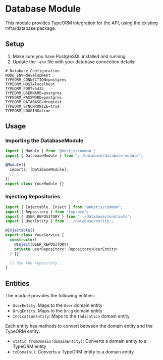 # Database Module

This module provides TypeORM integration for the API, using the existing infra/database package.

## Setup

1. Make sure you have PostgreSQL installed and running
2. Update the `.env` file with your database connection details:

```
# Database Configuration
NODE_ENV=development
TYPEORM_CONNECTION=postgres
TYPEORM_HOST=localhost
TYPEORM_PORT=5432
TYPEORM_USERNAME=postgres
TYPEORM_PASSWORD=postgres
TYPEORM_DATABASE=drugtest
TYPEORM_SYNCHRONIZE=true
TYPEORM_LOGGING=true
```

## Usage

### Importing the DatabaseModule

```typescript
import { Module } from '@nestjs/common';
import { DatabaseModule } from '../database/database.module';

@Module({
  imports: [DatabaseModule],
  // ...
})
export class YourModule {}
```

### Injecting Repositories

```typescript
import { Injectable, Inject } from '@nestjs/common';
import { Repository } from 'typeorm';
import { USER_REPOSITORY } from '../database/constants';
import { UserEntity } from '../database/entity';

@Injectable()
export class YourService {
  constructor(
    @Inject(USER_REPOSITORY)
    private userRepository: Repository<UserEntity>
  ) {}

  // Use the repository...
}
```

## Entities

The module provides the following entities:

- `UserEntity`: Maps to the `User` domain entity
- `DrugEntity`: Maps to the `Drug` domain entity
- `IndicationEntity`: Maps to the `Indication` domain entity

Each entity has methods to convert between the domain entity and the TypeORM entity:

- `static fromDomain(domainEntity)`: Converts a domain entity to a TypeORM entity
- `toDomain()`: Converts a TypeORM entity to a domain entity